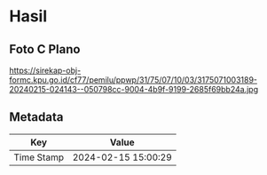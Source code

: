 # Hasil

## Foto C Plano

https://sirekap-obj-formc.kpu.go.id/cf77/pemilu/ppwp/31/75/07/10/03/3175071003189-20240215-024143--050798cc-9004-4b9f-9199-2685f69bb24a.jpg


## Metadata

| Key        | Value               |
| ---------- | ------------------- |
| Time Stamp | 2024-02-15 15:00:29 |



